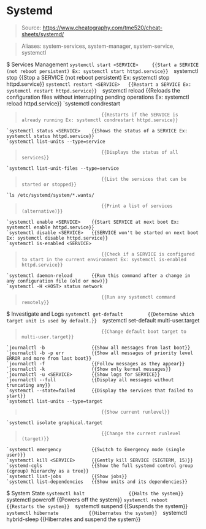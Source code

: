 # Systemd

> Source: https://www.cheatography.com/tme520/cheat-sheets/systemd/

> Aliases: system-services, system-manager, system-service, systemctl

$ Services Management
    `systemctl start <SERVICE>     {{Start a SERVICE (not reboot persistent) Ex: systemctl start httpd.service}} 
    `systemctl stop <SERVICE>      {{Stop a SERVICE (not reboot persistent) Ex: systemctl stop httpd.service}} 
    `systemctl restart <SERVICE>   {{Restart a SERVICE Ex: systemctl restart httpd.service}} 
    `systemctl reload <SERVICE>    {{Reloads the configuration files without interrupting pending operations Ex: systemctl reload httpd.service}} 
    `systemctl condrestart <SERVICE>
>                                  {{Restarts if the SERVICE is already running Ex: systemctl condrestart httpd.service}} 
    `systemctl status <SERVICE>    {{Shows the status of a SERVICE Ex: systemctl status httpd.service}} 
    `systemctl list-units --type=service
>                                  {{Displays the status of all services}} 
    `systemctl list-unit-files --type=service
>                                  {{List the services that can be started or stopped}} 
    `ls /etc/systemd/system/*.wants/
>                                  {{Print a list of services (alternative)}} 
    `systemctl enable <SERVICE>    {{Start SERVICE at next boot Ex: systemctl enable httpd.service}} 
    `systemctl disable <SERVICE>   {{SERVICE won't be started on next boot Ex: systemctl disable httpd.service}} 
    `systemctl is-enabled <SERVICE>
>                                  {{Check if a SERVICE is configured to start in the current environment Ex: systemctl is-enabled httpd.service}} 
    `systemctl daemon-reload       {{Run this command after a change in any configuration file (old or new)}} 
    `systemctl -H <HOST> status network
>                                  {{Run any systemctl command remotely}} 

$ Investigate and Logs
    `systemctl get-default         {{Determine which target unit is used by default.}} 
    `systemctl set-default multi-user.target
>                                  {{Change default boot target to multi-user.target}} 
    `journalctl -b                 {{Show all messages from last boot}} 
    `journalctl -b -p err          {{Show all messages of priority level ERROR and more from last boot}} 
    `journalctl -f                 {{Follow messages as they appear}} 
    `journalctl -k                 {{Show only kernal messages}} 
    `journalctl -u <SERVICE>       {{Show logs for SERVICE}} 
    `journalctl --full             {{Display all messages without truncating any}} 
    `systemctl --state=failed      {{Display the services that failed to start}} 
    `systemctl list-units --type=target
>                                  {{Show current runlevel}} 
    `systemctl isolate graphical.target
>                                  {{Change the current runlevel (target)}} 
    `systemctl emergency           {{Switch to Emergency mode (single user)}} 
    `systemctl kill <SERVICE>      {{Gently kill SERVICE (SIGTERM, 15)}} 
    `systemd-cgls                  {{Show the full systemd control group (cgroup) hierarchy as a tree}} 
    `systemctl list-jobs           {{Show jobs}} 
    `systemctl list-dependencies   {{Show units and its dependencies}} 

$ System State
    `systemctl halt                {{Halts the system}} 
    `systemctl poweroff            {{Powers off the system}} 
    `systemctl reboot              {{Restarts the system}} 
    `systemctl suspend             {{Suspends the system}} 
    `systemctl hibernate           {{Hibernates the system}} 
    `systemctl hybrid-sleep        {{Hibernates and suspend the system}} 

